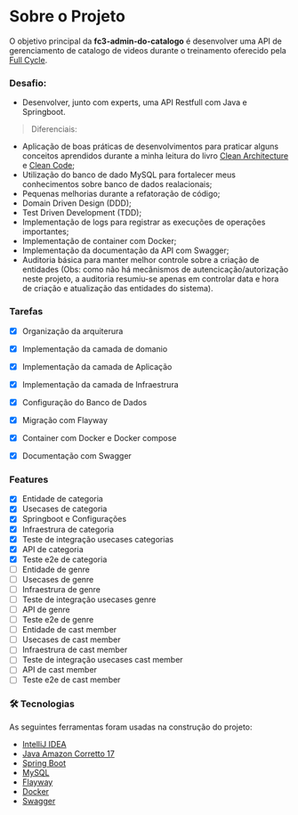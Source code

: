 # Sobre o Projeto

O objetivo principal da __fc3-admin-do-catalogo__ é desenvolver uma API de gerenciamento de catalogo de videos durante o  treinamento oferecido pela [Full Cycle](https://imersao.fullcycle.com.br/page/lancamento/).

### Desafio: 
- Desenvolver, junto com experts, uma API Restfull com Java e Springboot.

> Diferenciais:
- Aplicação de boas práticas de desenvolvimentos para praticar alguns conceitos aprendidos durante a minha leitura do livro
[Clean Architecture](https://www.amazon.com.br/Clean-Architecture-Craftsmans-Software-Structure/dp/0134494164/ref=asc_df_0134494164/?tag=googleshopp00-20&linkCode=df0&hvadid=379726160779&hvpos=&hvnetw=g&hvrand=17151302276102489714&hvpone=&hvptwo=&hvqmt=&hvdev=c&hvdvcmdl=&hvlocint=&hvlocphy=1031436&hvtargid=pla-423658477418&psc=1) e [Clean Code](https://www.amazon.com.br/Clean-Code-Handbook-Software-Craftsmanship/dp/0132350882/ref=pd_bxgy_1/138-1622077-3996926?pd_rd_w=3D4yu&pf_rd_p=f6d6e5b8-8da7-4a7b-8303-08e67f79afcf&pf_rd_r=D7AGXZDFJ3QQ3GSYRY2V&pd_rd_r=57ac1f9b-652b-443d-83b6-6d1670c925c2&pd_rd_wg=azTcK&pd_rd_i=0132350882&psc=1);
- Utilização do banco de dado MySQL para fortalecer meus conhecimentos sobre banco de dados realacionais;
- Pequenas melhorias durante a refatoração de código;
- Domain Driven Design (DDD);
- Test Driven Development (TDD);
- Implementação de logs para registrar as execuções de operações importantes;
- Implementação de container com Docker;
- Implementação da documentação da API com Swagger;
- Auditoria básica para manter melhor controle sobre a criação de entidades (Obs: como não há mecânismos de autencicação/autorização neste projeto, a auditoria resumiu-se apenas em controlar data e hora de criação e atualização das entidades do sistema).

### Tarefas
- [X] Organização da arquiterura
- [X] Implementação da camada de domanio
- [X] Implementação da camada de Aplicação
- [X] Implementação da camada de Infraestrura
- [X] Configuração do Banco de Dados
- [X] Migração com Flayway
- [X] Container com Docker e Docker compose
- [X] Documentação com Swagger



### Features

- [X] Entidade de categoria
- [X] Usecases de categoria
- [X] Springboot e Configurações
- [X] Infraestrura de categoria
- [X] Teste de integração usecases categorias
- [X] API de categoria
- [X] Teste e2e de categoria
- [ ] Entidade de genre
- [ ] Usecases de genre
- [ ] Infraestrura de genre
- [ ] Teste de integração usecases genre
- [ ] API de genre
- [ ] Teste e2e de genre
- [ ] Entidade de cast member
- [ ] Usecases de cast member
- [ ] Infraestrura de cast member
- [ ] Teste de integração usecases cast member
- [ ] API de cast member
- [ ] Teste e2e de cast member

### 🛠 Tecnologias

As seguintes ferramentas foram usadas na construção do projeto:

- [IntelliJ IDEA](https://www.jetbrains.com/pt-br/idea/)
- [Java Amazon Corretto 17](https://docs.aws.amazon.com/corretto/latest/corretto-17-ug/downloads-list.html)
- [Spring Boot](https://spring.io/projects/spring-boot)
- [MySQL](https://www.mysql.com/)
- [Flayway](https://flywaydb.org/)
- [Docker](https://www.docker.com/)
- [Swagger](https://swagger.io/)
